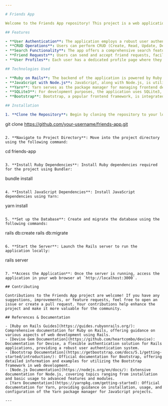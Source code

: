 ```yaml
---

# Friends App

Welcome to the Friends App repository! This project is a web application designed to help users manage their friendships effectively. It provides a platform where users can create, update, and delete their friends' profiles, send and accept friend requests, and explore their network of friends.

## Features

- **User Authentication**: The application employs a robust user authentication system using Devise gem, ensuring secure access to user accounts and data.
- **CRUD Operations**: Users can perform CRUD (Create, Read, Update, Delete) operations on friend records, enabling them to maintain an up-to-date list of friends.
- **Search Functionality**: The app offers a comprehensive search feature, allowing users to find friends by various attributes such as name, location, interests, etc.
- **Friend Requests**: Users can send and accept friend requests, facilitating the establishment of new connections within the platform.
- **User Profiles**: Each user has a dedicated profile page where they can view and edit their personal information, providing a customizable experience.

## Technologies Used

- **Ruby on Rails**: The backend of the application is powered by Ruby on Rails, a powerful web development framework known for its convention over configuration principle and rapid development capabilities.
- **JavaScript with Node.js**: JavaScript, along with Node.js, is utilized for frontend scripting, enabling dynamic interactions and seamless user experiences.
- **Yarn**: Yarn serves as the package manager for managing frontend dependencies efficiently, ensuring consistent and reliable frontend development.
- **SQLite3**: For development purposes, the application uses SQLite3, a lightweight SQL database engine, to store and manage data locally.
- **Bootstrap**: Bootstrap, a popular frontend framework, is integrated into the project to facilitate responsive and mobile-first web development, ensuring compatibility across various devices and screen sizes.

## Installation

1. **Clone the Repository**: Begin by cloning the repository to your local machine using the following command:

   ```
   git clone https://github.com/your-username/friends-app.git
   ```

2. **Navigate to Project Directory**: Move into the project directory using the following command:

   ```
   cd friends-app
   ```

3. **Install Ruby Dependencies**: Install Ruby dependencies required for the project using Bundler:

   ```
   bundle install
   ```

4. **Install JavaScript Dependencies**: Install JavaScript dependencies using Yarn:

   ```
   yarn install
   ```

5. **Set up the Database**: Create and migrate the database using the following commands:

   ```
   rails db:create
   rails db:migrate
   ```

6. **Start the Server**: Launch the Rails server to run the application locally:

   ```
   rails server
   ```

7. **Access the Application**: Once the server is running, access the application in your web browser at `http://localhost:3000`.

## Contributing

Contributions to the Friends App project are welcome! If you have any suggestions, improvements, or feature requests, feel free to open an issue or create a pull request. Your contributions help enhance the project and make it more valuable for the community.

## References & Documentation

- [Ruby on Rails Guides](https://guides.rubyonrails.org/): Comprehensive documentation for Ruby on Rails, offering guidance on various aspects of web development using Rails.
- [Devise Gem Documentation](https://github.com/heartcombo/devise): Documentation for Devise, a flexible authentication solution for Rails applications, providing a robust user authentication system.
- [Bootstrap Documentation](https://getbootstrap.com/docs/5.1/getting-started/introduction/): Official documentation for Bootstrap, offering detailed information and examples for utilizing the Bootstrap framework in web development.
- [Node.js Documentation](https://nodejs.org/en/docs/): Extensive documentation for Node.js, covering topics ranging from installation and basic usage to advanced features and modules.
- [Yarn Documentation](https://yarnpkg.com/getting-started): Official documentation for Yarn, providing guidance on installation, usage, and configuration of the Yarn package manager for JavaScript projects.

---
```

